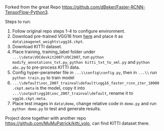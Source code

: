 Forked from the great Repo https://github.com/dBeker/Faster-RCNN-TensorFlow-Python3.

Steps to run:
1. Follow original repo steps 1-4 to configure environment.
2. Download pre-trained VGG16 from [here](http://download.tensorflow.org/models/vgg_16_2016_08_28.tar.gz) and place it as `data\imagenet_weights\vgg16.ckpt`. 
3. Download KITTI dataset.
4. Place training, training_label folder under `...\\data\VOCdevkit2007\VOC2007`, run `python modify_annotations_txt.py`, `python kitti_txt_to_xml.py` and `python abc.py` to pre-process KITTI data.
5. Config hyper-perameter file in `...\\config\config.py`, then in `...\\` run `python train.py` to train model
6. `...\\default\voc_2007_trainval\default\vgg16_faster_rcnn_iter_10000.ckpt.meta` is the model, copy it into `...\\output\vgg16\voc_2007_trainval\default`, rename it to `vgg16.ckpt.meta`.
7. Place test images in `data\demo`, change relative code in `demo.py` and run `python demo.py` to test and generate results.

Project done together with another repo https://github.com/MuMuPatrick/kitti_yolo, can find KITTI dataset there.
